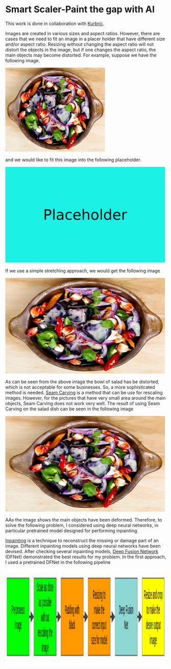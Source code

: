 # Smart Scaler-Paint the gap with AI

This work is done in collaboration with [Kurbric](http://kubric.io).


Images are created in various sizes and aspect ratios. However, there are cases
that we need to fit an image in a placer holder that have different size and/or aspect ratio.
Resizing without changing the aspect ratio will not distort the objects in the image, but if 
one changes the aspect ratio, the main objects may become distorted. For example, suppose we
have the following image.

<img src="images/salad.png" width="312" height="263" alt="Salad Bowl" />

and we would like to fit this image into the following placeholder.

<img src="images/placeholder.png" width="500" height="300" alt="placeholder" />
 
If we use a simple stretching approach, we would get the following image

<img src="images/salad_simple_stretch.png" width="500" height="300" alt="Salad Bowl-Simple Stretch" />

As can be seen from the above image the bowl of salad has be distorted, which is not acceptable
for some businesses. So, a more sophisticated method is needed. [Seam Carving](https://en.wikipedia.org/wiki/Seam_carving)
is a method that can be use for rescaling images. However, for the pictures that have very small area around the main objects, Seam Carving does not work very well. The result of using Seam Carving on the salad dish can be seen in the following image

<img src="images/salad_seamcarving.png" width="500" height="300" alt="Salad Bowl-Simple Stretch" />

AAs the image shows the main objects have been deformed. Therefore, to solve the following problem, I considered using deep neural networks, in particular pretrained model designed for performing inpainting.

[Inpainting](https://en.wikipedia.org/wiki/Inpainting) is a technique to reconstruct the missing or damage part of an image. Different inpainting models using deep neural networks have been devised. After checking several inpainting models, [Deep Fusion Network](https://github.com/hughplay/DFNet) (DFNet) demonstrated the best results for my problem. In the first approach, I used a pretrained DFNet in the following pipeline 

<img src="images/pipeline.png" width="1000" height="300" alt="Pipeline" />





